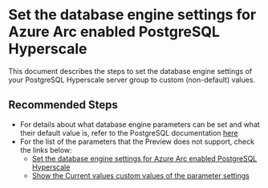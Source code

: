 <properties
  pagetitle="Set the database engine settings for Azure Arc enabled PostgreSQL Hyperscale "
  service=""
  resource=""
  ms.author="pookam"
  selfhelptype="Generic"
  supporttopicids="32747918"
  productpesids="17124"
  cloudEnvironments="public, fairfax, usnat, ussec"
  articleid="0f8336e3-7c95-463d-9add-4b1b16708503"
  ownershipid="AzureData_Azure_Arc_enabled_PostgreSQL_Hyperscale" />
# Set the database engine settings for Azure Arc enabled PostgreSQL Hyperscale 

This document describes the steps to set the database engine settings of your PostgreSQL Hyperscale server group to custom (non-default) values. 

## **Recommended Steps**

* For details about what database engine parameters can be set and what their default value is, refer to the PostgreSQL documentation [here](https://www.postgresql.org/docs/current/runtime-config.html)
* For the list of the parameters that the Preview does not support, check the links below: 
  * [Set the database engine settings for Azure Arc enabled PostgreSQL Hyperscale](https://docs.microsoft.com/azure/azure-arc/data/configure-server-parameters-postgresql-hyperscale)
  * [Show the Current values custom values of the parameter settings](https://docs.microsoft.com/azure/azure-arc/data/configure-server-parameters-postgresql-hyperscale#show-the-current-custom-values-of-the-parameters-settings)

